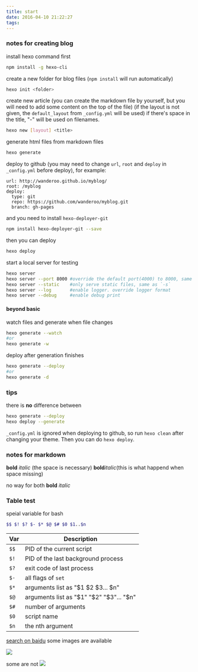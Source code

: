 ```yaml
---
title: start
date: 2016-04-10 21:22:27
tags:
---
```


### notes for creating blog
install hexo command first
```sh
npm install -g hexo-cli
```

create a new folder for blog files (`npm install` will run automatically)
```sh
hexo init <folder>
```

create new article
(you can create the markdown file by yourself, but you will need to add some content on the top of the file)
(if the layout is not given, the `default_layout` from `_config.yml` will be used)
if there's space in the title, "-" will be used on filenames.
```sh
hexo new [layout] <title>
```

generate html files from markdown files
```sh
hexo generate
```

deploy to github (you may need to change `url`, `root` and `deploy` in `_config.yml` before deploy), for example:
```
url: http://wanderoo.github.io/myblog/
root: /myblog
deploy:
  type: git
  repo: https://github.com/wanderoo/myblog.git
  branch: gh-pages
```
and you need to install `hexo-deployer-git`
```sh
npm install hexo-deployer-git --save
```
then you can deploy
```sh
hexo deploy
```

start a local server for testing
```sh
hexo server
hexo server --port 8000 #override the default port(4000) to 8000, same as `-p`
hexo server --static    #only serve static files, same as `-s`
hexo server --log       #enable logger. override logger format
hexo server --debug     #enable debug print
```

#### beyond basic
watch files and generate when file changes
```sh
hexo generate --watch
#or
hexo generate -w
```

deploy after generation finishes
```sh
hexo generate --deploy
#or
hexo generate -d
```

### tips
there is **no** difference between
```sh
hexo generate --deploy
hexo deploy --generate
```

`_config.yml` is ignored when deploying to github, so run `hexo clean` after changing your theme. Then you can do `hexo deploy`.


### notes for markdown
**bold** *italic* (the space is necessary)
**bold***italic*(this is what happend when space missing)

no way for both **bold** *italic*

### Table test
speial variable for bash
```sh
$$ $! $? $- $* $@ $# $0 $1..$n
```
|Var|Description|
|-|-|
|`$$`|PID of the current script|
|`$!`|PID of the last background process|
|`$?`|exit code of last process|
|`$-`|all flags of `set`|
|`$*`|arguments list as "$1 $2 $3... $n"|
|`$@`|arguments list as "$1" "$2" "$3"... "$n"|
|`$#`|number of arguments|
|`$0`|script name|
|`$n`|the nth argument|


[search on baidu](https://www.baidu.com)
some images are available

![](https://img1.doubanio.com/view/movie_poster_cover/spst/public/p707509468.jpg)

some are not
![](https://img3.doubanio.com/view/photo/photo/public/p874840311.jpg)
